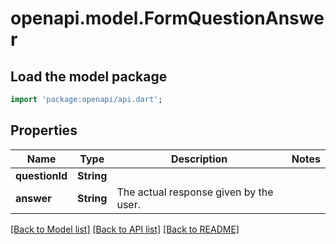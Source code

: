 # openapi.model.FormQuestionAnswer

## Load the model package
```dart
import 'package:openapi/api.dart';
```

## Properties
Name | Type | Description | Notes
------------ | ------------- | ------------- | -------------
**questionId** | **String** |  | 
**answer** | **String** | The actual response given by the user. | 

[[Back to Model list]](../README.md#documentation-for-models) [[Back to API list]](../README.md#documentation-for-api-endpoints) [[Back to README]](../README.md)


